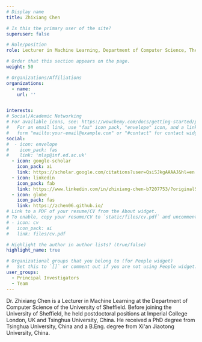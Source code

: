 ```yaml
---
# Display name
title: Zhixiang Chen

# Is this the primary user of the site?
superuser: false

# Role/position
role: Lecturer in Machine Learning, Department of Computer Science, The University of Sheffield

# Order that this section appears on the page.
weight: 50

# Organizations/Affiliations
organizations:
  - name: 
    url: '' 


interests:
# Social/Academic Networking
# For available icons, see: https://wowchemy.com/docs/getting-started/page-builder/#icons
#   For an email link, use "fas" icon pack, "envelope" icon, and a link in the
#   form "mailto:your-email@example.com" or "#contact" for contact widget.
social:
#  - icon: envelope
#    icon_pack: fas
#    link: 'mlap@inf.ed.ac.uk'
  - icon: google-scholar
    icon_pack: ai
    link: https://scholar.google.com/citations?user=QsiSJkgAAAAJ&hl=en
  - icon: linkedin
    icon_pack: fab
    link: https://www.linkedin.com/in/zhixiang-chen-b7207753/?originalSubdomain=cn
  - icon: globe
    icon_pack: fas
    link: https://zchen06.github.io/
# Link to a PDF of your resume/CV from the About widget.
# To enable, copy your resume/CV to `static/files/cv.pdf` and uncomment the lines below.
# - icon: cv
#   icon_pack: ai
#   link: files/cv.pdf

# Highlight the author in author lists? (true/false)
highlight_name: true

# Organizational groups that you belong to (for People widget)
#   Set this to `[]` or comment out if you are not using People widget.
user_groups:
  - Principal Investigators
  - Team
---
```

Dr. Zhixiang Chen is a Lecturer in Machine Learning at the Department of Computer Science of the University of Sheffield. Before joining the University of Sheffield, he held postdoctoral positions at Imperial College London, UK and Tsinghua University, China. He received a PhD degree from Tsinghua University, China and a B.Eng. degree from Xi'an Jiaotong University, China.

